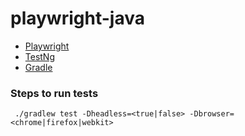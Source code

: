 # playwright-java

- [Playwright](https://playwright.dev/docs/intro)
- [TestNg](https://testng.org/doc/)
- [Gradle](https://docs.gradle.org/current/userguide/userguide.html)

### Steps to run tests

```
 ./gradlew test -Dheadless=<true|false> -Dbrowser=<chrome|firefox|webkit>
 ```
